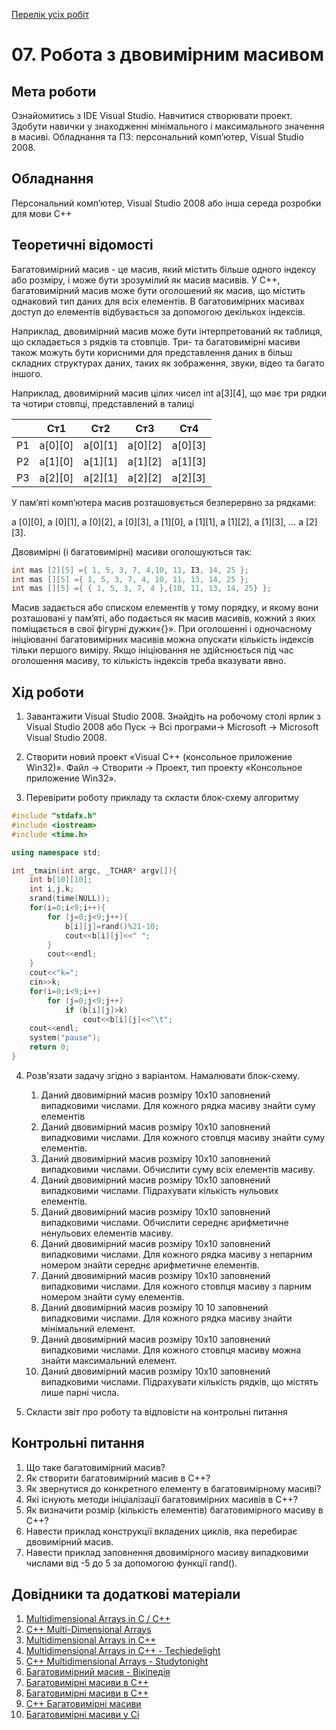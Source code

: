[Перелік усіх робіт](README.md)

# 07. Робота з двовимірним масивом


## Мета роботи 

Ознайомитись з IDE Visual Studio. Навчитися створювати проект. Здобути навички у знаходженнi мінімального і максимального значення в масиві.
Обладнання та ПЗ: персональний комп’ютер, Visual Studio 2008.

## Обладнання

Персональний комп’ютер, Visual Studio 2008 або інша середа розробки для мови C++

## Теоретичні відомості

Багатовимірний масив - це масив, який містить більше одного індексу або розміру, і може бути зрозумілий як масив масивів. У C++, багатовимірний масив може бути оголошений як масив, що містить однаковий тип даних для всіх елементів. В багатовимірних масивах доступ до елементів відбувається за допомогою декількох індексів.

Наприклад, двовимірний масив може бути інтерпретований як таблиця, що складається з рядків та стовпців. Три- та багатовимірні масиви також можуть бути корисними для представлення даних в більш складних структурах даних, таких як зображення, звуки, відео та багато іншого.

Наприклад, двовимірний масив цілих чисел int а[3][4], що має три рядки та чотири стовпці, представлений в талиці

||Ст1|Ст2|Ст3|Ст4|
|--|--|--|--|--|
|Р1|а[0][0]|а[0][1]|а[0][2]|а[0][3]|
|Р2|а[1][0]|а[1][1]|а[1][2]|а[1][3]|
|Р3|а[2][0]|а[2][1]|а[2][2]|а[2][З]|

У пам’яті комп’ютера масив розташовується безперервно за рядками:

а [0][0], а [0][1], а [0][2], а [0][3], а [1][0], а [1][1], а [1][2], а [1][3], … а [2][3].

Двовимірні (і багатовимірні) масиви оголошуються так:

```cpp
int mas [2][5] ={ 1, 5, 3, 7, 4,10, 11, ІЗ, 14, 25 };
int mas [][5] ={ 1, 5, 3, 7, 4, 10, 11, 13, 14, 25 };
int mas [][5] ={ { 1, 5, 3, 7, 4 },{10, 11, 13, 14, 25} };
```

Масив задається або списком елементів у тому порядку, и якому вони розташовані у пам’яті, або подається як масив масивів, кожний з яких поміщається в свої фігурні дужки«{}». При оголошенні і одночасному ініціюванні багатовимірних масивів можна опускати кількість індексів тільки першого виміру. Якщо ініціювання не здійснюється під час оголошення масиву, то кількість індексів треба вказувати явно. 

## Хід роботи

1. Завантажити Visual Studio 2008. Знайдіть на робочому столі ярлик з Visual Studio 2008 або Пуск → Всі програми→ Microsoft → Microsoft Visual Studio 2008.

2. Створити новий проект «Visual C++ (консольное приложение Win32)». Файл → Cтворити → Проект, тип проекту «Консольное приложение Win32».

3. Перевірити роботу прикладу та скласти блок-схему алгоритму
```cpp
#include "stdafx.h"
#include <iostream>
#include <time.h>

using namespace std;

int _tmain(int argc, _TCHAR* argv[]){
	int b[10][10];
	int i,j,k;
	srand(time(NULL));
	for(i=0;i<9;i++){
		for (j=0;j<9;j++){
			b[i][j]=rand()%21-10;
			cout<<b[i][j]<<" ";
		}
		cout<<endl;
	}
	cout<<"k=";
	cin>>k;
	for(i=0;i<9;i++)
		for (j=0;j<9;j++)
			if (b[i][j]>k) 
				cout<<b[i][j]<<"\t";
	cout<<endl;
	system("pause");
	return 0;
}
```

4. Розв'язати задачу згідно з варіантом. Намалювати блок-схему.
	1. Даний двовимірний масив розміру 10x10 заповнений випадковими числами. Для кожного рядка масиву знайти суму елементів
	2. Даний двовимірний масив розміру 10x10 заповнений випадковими числами. Для кожного стовпця масиву знайти суму елементів.
	3. Даний двовимірний масив розміру 10x10 заповнений випадковими числами. Обчислити суму всіх елементів масиву.
	4. Даний двовимірний масив розміру 10x10 заповнений випадковими числами. Підрахувати кількість нульових елементів.
	5. Даний двовимірний масив розміру 10x10 заповнений випадковими числами. Обчислити середнє арифметичне ненульових елементів масиву.
	6. Даний двовимірний масив розміру 10x10 заповнений випадковими числами. Для кожного рядка масиву з непарним номером знайти середнє арифметичне елементів.
	7. Даний двовимірний масив розміру 10x10 заповнений випадковими числами. Для кожного стовпця масиву з парним номером знайти суму елементів.
	8. Даний двовимірний масив розміру 10 10 заповнений випадковими числами. Для кожного рядка масиву знайти мінімальний елемент.
	9. Даний двовимірний масив розміру 10x10 заповнений випадковими числами. Для кожного стовпця масиву можна знайти максимальний елемент.
	10. Даний двовимірний масив розміру 10x10 заповнений випадковими числами. Підрахувати кількість рядків, що містять лише парні числа.
    
7. Скласти звіт про роботу та відповісти на контрольні питання

## Контрольні питання

1. Що таке багатовимірний масив?
2. Як створити багатовимірний масив в C++?
3. Як звернутися до конкретного елементу в багатовимірному масиві?
4. Які існують методи ініціалізації багатовимірних масивів в C++?
5. Як визначити розмір (кількість елементів) багатовимірного масиву в C++?
6. Навести приклад конструкції вкладених циклів, яка перебирає двовимірний масив.
7. Навести приклад заповнення двовимірного масиву випадковими числами від -5 до 5 за допомогою функції rand().

## Довідники та додаткові матеріали

1.  [Multidimensional Arrays in C / C++](https://www.geeksforgeeks.org/multidimensional-arrays-c-cpp/)
2.  [C++ Multi-Dimensional Arrays](https://www.tutorialspoint.com/cplusplus/cpp_multi_dimensional_arrays.htm)
3.  [Multidimensional Arrays in C++](https://www.programiz.com/cpp-programming/multidimensional-arrays)
4.  [Multidimensional Arrays in C++ - Techiedelight](https://www.techiedelight.com/multidimensional-arrays-cpp/)
5.  [C++ Multidimensional Arrays - Studytonight](https://www.studytonight.com/cpp/multi-dimensional-arrays.php)
6.  [Багатовимірний масив - Вікіпедія](https://uk.wikipedia.org/wiki/%D0%91%D0%B0%D0%B3%D0%B0%D1%82%D0%BE%D0%B2%D0%B8%D0%BC%D1%96%D1%80%D0%BD%D0%B8%D0%B9_%D0%BC%D0%B0%D1%81%D0%B8%D0%B2)
7.  [Багатовимірні масиви в C++](https://www.dmytro-pavlenko.com/multidimensional-arrays-cpp/)
8.  [Багатовимірні масиви в C++](https://cpp.com.ua/multidimensional_arrays.html)
9.  [C++ Багатовимірні масиви](http://cppstudio.com/post/4185/)
10. [Багатовимірні масиви у Сі](https://studway.com.ua/pz/99-informatika/19074-bagatovimirni-masivi-u-c)